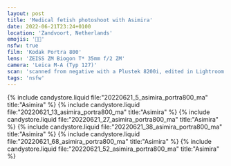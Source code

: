 ```yaml
---
layout: post
title: 'Medical fetish photoshoot with Asimira'
date: 2022-06-21T23:24+0100
location: 'Zandvoort, Netherlands'
emojis: '🔞💉'
nsfw: true
film: 'Kodak Portra 800'
lens: 'ZEISS ZM Biogon T* 35mm f/2 ZM'
camera: 'Leica M-A (Typ 127)'
scan: 'scanned from negative with a Plustek 8200i, edited in Lightroom'
tags: 'nsfw'
---
```


{% include candystore.liquid file:"20220621_5_asimira_portra800_ma" title:"Asimira" %}
{% include candystore.liquid file:"20220621_13_asimira_portra800_ma" title:"Asimira" %}
{% include candystore.liquid file:"20220621_27_asimira_portra800_ma" title:"Asimira" %}
{% include candystore.liquid file:"20220621_38_asimira_portra800_ma" title:"Asimira" %}
{% include candystore.liquid file:"20220621_68_asimira_portra800_ma" title:"Asimira" %}
{% include candystore.liquid file:"20220621_52_asimira_portra800_ma" title:"Asimira" %}